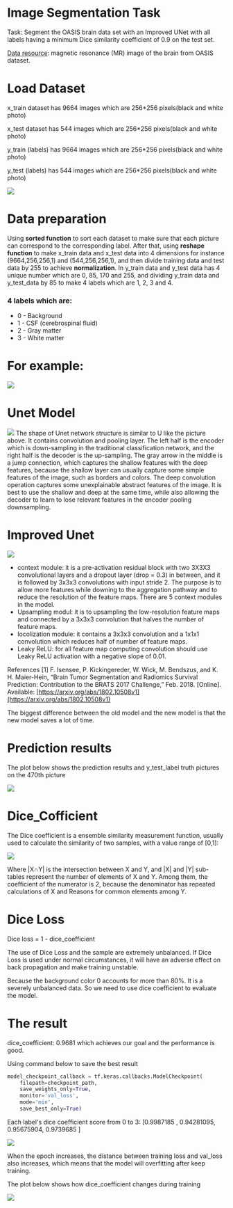 # Image Segmentation Task
Task: Segment the OASIS brain data set with an Improved UNet with all labels having a minimum Dice similarity coefficient of 0.9 on the test set.

[Data resource](https://cloudstor.aarnet.edu.au/plus/s/n5aZ4XX1WBKp6HZ): magnetic resonance (MR) image of the brain from OASIS dataset.

# Load Dataset
x_train dataset has 9664 images which are 256*256 pixels(black and white photo)

x_test dataset has 544 images which are 256*256 pixels(black and white photo)

y_train (labels) has 9664 images which are 256*256 pixels(black and white photo)

y_test (labels) has 544 images which are 256*256 pixels(black and white photo)

![](images/example.png)

# Data preparation

 Using **sorted function** to sort each dataset to make sure that each picture can correspond to the corresponding label. After that, using **reshape function** to make x_train data and x_test data into 4 dimensions for instance (9664,256,256,1) and (544,256,256,1), and then divide training data and test data by 255 to achieve **normalization**. In y_train data and y_test data has 4 unique number which are 0, 85, 170 and 255, and dividing y_train data and y_test_data by 85 to make 4 labels which are 1, 2, 3 and 4.


### 4 labels which are:
* 0 - Background
* 1 - CSF (cerebrospinal fluid)
* 2 - Gray matter
* 3 - White matter

# For example:
![](images/labels.png)

# Unet Model
![](images/UNET.jpg)
The shape of Unet network structure is similar to U like the picture above. It contains convolution and pooling layer. The left half is the encoder which is down-sampling in the traditional classification network, and the right half is the decoder is the up-sampling. The gray arrow in the middle is a jump connection, which captures the shallow features with the deep features, because the shallow layer can usually capture some simple features of the image, such as borders and colors. The deep convolution operation captures some unexplainable abstract features of the image. It is best to use the shallow and deep at the same time, while also allowing the decoder to learn to lose relevant features in the encoder pooling downsampling.

# Improved Unet
![](images/unet.png)
* context module: it is a pre-activation residual block with two 3X3X3 convolutional layers and a dropout layer (drop = 0.3) in between, and it is followed by 3x3x3 convolutions with input stride 2. The purpose is to allow more features while downing to the aggregation pathway and to reduce the
resolution of the feature maps. There are 5 context modules in the model.
* Upsampling modul: it is to upsampling the low-resolution feature maps and connected by a 3x3x3 convolution that halves the number of feature
maps.
*  locolization module: it contains a 3x3x3 convolution and a 1x1x1 convolution which reduces half of number of feature maps.
* Leaky ReLU: for all feature map computing convolution should use Leaky ReLU activation with a negative slope of 0.01.

References
[1] F. Isensee, P. Kickingereder, W. Wick, M. Bendszus, and K. H. Maier-Hein, “Brain Tumor Segmentation and
Radiomics Survival Prediction: Contribution to the BRATS 2017 Challenge,” Feb. 2018. [Online]. Available:
[https://arxiv.org/abs/1802.10508v1](https://arxiv.org/abs/1802.10508v1)

The biggest difference between the old model and the new model is that the new model saves a lot of time.


# Prediction results
The plot below shows the prediction results and y_test_label truth pictures on the 470th picture

![](images/prediction.png)

# Dice_Cofficient
The Dice coefficient is a ensemble similarity measurement function, usually used to calculate the similarity of two samples, with a value range of [0,1]:

![](images/dice.png)

Where |X∩Y| is the intersection between X and Y, and |X| and |Y| sub-tables represent the number of elements of X and Y. Among them, the coefficient of the numerator is 2, because the denominator has repeated calculations of X and Reasons for common elements among Y.
# Dice Loss
Dice loss = 1 - dice_coefficient

The use of Dice Loss and the sample are extremely unbalanced. If Dice Loss is used under normal circumstances, it will have an adverse effect on back propagation and make training unstable.

Because the background color 0 accounts for more than 80%. It is a severely unbalanced data. So we need to use dice coefficient to evaluate the model.

# The result

dice_coefficient: 0.9681 which achieves our goal and the performance is good.

Using command below to save the best result
```python
model_checkpoint_callback = tf.keras.callbacks.ModelCheckpoint(
    filepath=checkpoint_path,
    save_weights_only=True,
    monitor='val_loss',
    mode='min',
    save_best_only=True)
```

Each label's dice coefficient score from 0 to 3:
[0.9987185 , 0.94281095, 0.95675904, 0.9739685 ]

![](images/loss.png)

When the epoch increases, the distance between training loss and val_loss also increases, which means that the model will overfitting after keep training.

The plot below shows how dice_coefficient changes during training

![](images/coefficient.png)


